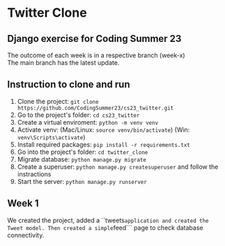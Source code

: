 # Twitter Clone
## Django exercise for Coding Summer 23

The outcome of each week is in a respective branch (week-x)   
The main branch has the latest update.   

## Instruction to clone and run  
1. Clone the project: ```git clone https://github.com/CodingSummer23/cs23_twitter.git```   
1. Go to the project's folder: ```cd cs23_twitter``` 
1. Create a virtual enviroment: ```python -m venv venv```  
1. Activate venv: (Mac/Linux: ```source venv/bin/activate```) (Win: ```venv\Scripts\activate```)  
1. Install required packages: ```pip install -r requirements.txt``` 
1. Go into the project's folder: ```cd twitter_clone```
1. Migrate database: ```python manage.py migrate``` 
1. Create a superuser: ```python manage.py createsuperuser``` and follow the instractions
1. Start the server: ```python manage.py runserver```

## Week 1
We created the project, added a ``tweets``` application and created the Tweet model. Then created a simple ```feed``` page to check database connectivity.
